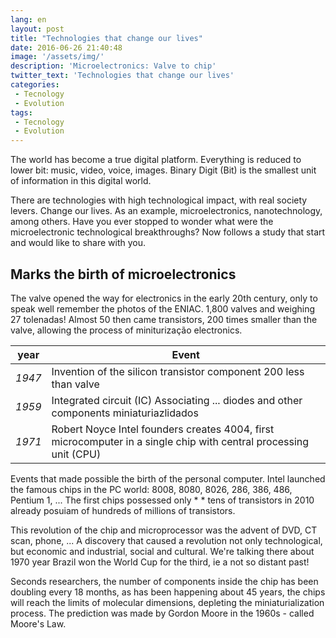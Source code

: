 ```yaml
---
lang: en
layout: post
title: "Technologies that change our lives"
date: 2016-06-26 21:40:48
image: '/assets/img/'
description: 'Microelectronics: Valve to chip'
twitter_text: 'Technologies that change our lives'
categories:
 - Tecnology
 - Evolution
tags:
 - Tecnology
 - Evolution
---
```


The world has become a true digital platform. Everything is reduced to lower bit: music, video, voice, images.
Binary Digit (Bit) is the smallest unit of information in this digital world.

There are technologies with high technological impact, with real society levers. Change our lives. As an example, microelectronics, nanotechnology, among others. Have you ever stopped to wonder what were the microelectronic technological breakthroughs?
Now follows a study that start and would like to share with you.

Marks the birth of microelectronics
------------------------------------


The valve opened the way for electronics in the early 20th century, only to speak well remember the photos of the ENIAC. 1,800 valves and weighing 27 tolenadas!
Almost 50 then came transistors, 200 times smaller than the valve, allowing the process of miniturização electronics.



 year    | Event
 ------- | -----------
  *1947* | Invention of the silicon transistor component 200 less than valve
  *1959* | Integrated circuit (IC) Associating ... diodes and other components miniaturiazlidados
  *1971* | Robert Noyce Intel founders creates 4004, first microcomputer in a single chip with central processing unit (CPU)

Events that made possible the birth of the personal computer. Intel launched the famous chips in the PC world: 8008, 8080, 8026, 286, 386, 486, Pentium 1, ...
The first chips possessed only * * tens of transistors in 2010 already posuiam of hundreds of millions of transistors.

This revolution of the chip and microprocessor was the advent of DVD, CT scan, phone, ...
A discovery that caused a revolution not only technological, but economic and industrial, social and cultural. We're talking there about 1970 year Brazil won the World Cup for the third, ie a not so distant past!

Seconds researchers, the number of components inside the chip has been doubling every 18 months, as has been happening about 45 years, the chips will reach the limits of molecular dimensions, depleting the miniaturialization process.
The prediction was made by Gordon Moore in the 1960s - called Moore's Law.


